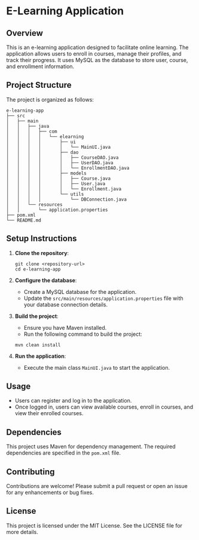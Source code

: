 # E-Learning Application

## Overview
This is an e-learning application designed to facilitate online learning. The application allows users to enroll in courses, manage their profiles, and track their progress. It uses MySQL as the database to store user, course, and enrollment information.

## Project Structure
The project is organized as follows:

```
e-learning-app
├── src
│   ├── main
│   │   ├── java
│   │   │   ├── com
│   │   │   │   └── elearning
│   │   │   │       ├── ui
│   │   │   │       │   └── MainUI.java
│   │   │   │       ├── dao
│   │   │   │       │   ├── CourseDAO.java
│   │   │   │       │   ├── UserDAO.java
│   │   │   │       │   └── EnrollmentDAO.java
│   │   │   │       ├── models
│   │   │   │       │   ├── Course.java
│   │   │   │       │   ├── User.java
│   │   │   │       │   └── Enrollment.java
│   │   │   │       └── utils
│   │   │   │           └── DBConnection.java
│   │   └── resources
│   │       └── application.properties
├── pom.xml
└── README.md
```

## Setup Instructions
1. **Clone the repository**:
   ```
   git clone <repository-url>
   cd e-learning-app
   ```

2. **Configure the database**:
   - Create a MySQL database for the application.
   - Update the `src/main/resources/application.properties` file with your database connection details.

3. **Build the project**:
   - Ensure you have Maven installed.
   - Run the following command to build the project:
   ```
   mvn clean install
   ```

4. **Run the application**:
   - Execute the main class `MainUI.java` to start the application.

## Usage
- Users can register and log in to the application.
- Once logged in, users can view available courses, enroll in courses, and view their enrolled courses.

## Dependencies
This project uses Maven for dependency management. The required dependencies are specified in the `pom.xml` file.

## Contributing
Contributions are welcome! Please submit a pull request or open an issue for any enhancements or bug fixes.

## License
This project is licensed under the MIT License. See the LICENSE file for more details.